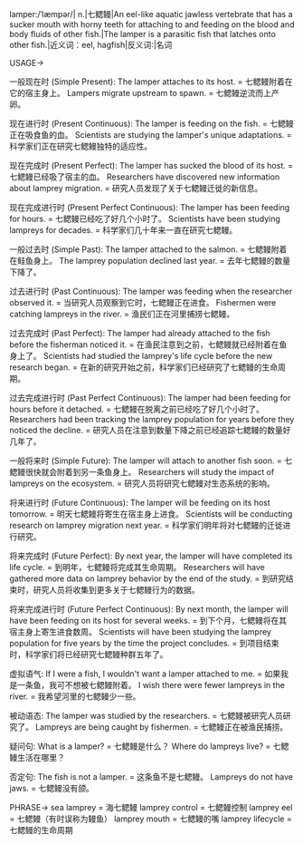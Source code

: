 lamper:/ˈlæmpər/| n.|七鳃鳗|An eel-like aquatic jawless vertebrate that has a sucker mouth with horny teeth for attaching to and feeding on the blood and body fluids of other fish.|The lamper is a parasitic fish that latches onto other fish.|近义词：eel, hagfish|反义词:|名词

USAGE->

一般现在时 (Simple Present):
The lamper attaches to its host. = 七鳃鳗附着在它的宿主身上。
Lampers migrate upstream to spawn. = 七鳃鳗逆流而上产卵。

现在进行时 (Present Continuous):
The lamper is feeding on the fish. = 七鳃鳗正在吸食鱼的血。
Scientists are studying the lamper's unique adaptations. = 科学家们正在研究七鳃鳗独特的适应性。

现在完成时 (Present Perfect):
The lamper has sucked the blood of its host. = 七鳃鳗已经吸了宿主的血。
Researchers have discovered new information about lamprey migration. = 研究人员发现了关于七鳃鳗迁徙的新信息。

现在完成进行时 (Present Perfect Continuous):
The lamper has been feeding for hours. = 七鳃鳗已经吃了好几个小时了。
Scientists have been studying lampreys for decades. = 科学家们几十年来一直在研究七鳃鳗。

一般过去时 (Simple Past):
The lamper attached to the salmon. = 七鳃鳗附着在鲑鱼身上。
The lamprey population declined last year. = 去年七鳃鳗的数量下降了。

过去进行时 (Past Continuous):
The lamper was feeding when the researcher observed it. = 当研究人员观察到它时，七鳃鳗正在进食。
Fishermen were catching lampreys in the river. = 渔民们正在河里捕捞七鳃鳗。

过去完成时 (Past Perfect):
The lamper had already attached to the fish before the fisherman noticed it. = 在渔民注意到之前，七鳃鳗就已经附着在鱼身上了。
Scientists had studied the lamprey's life cycle before the new research began. = 在新的研究开始之前，科学家们已经研究了七鳃鳗的生命周期。

过去完成进行时 (Past Perfect Continuous):
The lamper had been feeding for hours before it detached. = 七鳃鳗在脱离之前已经吃了好几个小时了。
Researchers had been tracking the lamprey population for years before they noticed the decline. = 研究人员在注意到数量下降之前已经追踪七鳃鳗的数量好几年了。


一般将来时 (Simple Future):
The lamper will attach to another fish soon. = 七鳃鳗很快就会附着到另一条鱼身上。
Researchers will study the impact of lampreys on the ecosystem. = 研究人员将研究七鳃鳗对生态系统的影响。

将来进行时 (Future Continuous):
The lamper will be feeding on its host tomorrow. = 明天七鳃鳗将寄生在宿主身上进食。
Scientists will be conducting research on lamprey migration next year. = 科学家们明年将对七鳃鳗的迁徙进行研究。

将来完成时 (Future Perfect):
By next year, the lamper will have completed its life cycle. = 到明年，七鳃鳗将完成其生命周期。
Researchers will have gathered more data on lamprey behavior by the end of the study. = 到研究结束时，研究人员将收集到更多关于七鳃鳗行为的数据。

将来完成进行时 (Future Perfect Continuous):
By next month, the lamper will have been feeding on its host for several weeks. = 到下个月，七鳃鳗将在其宿主身上寄生进食数周。
Scientists will have been studying the lamprey population for five years by the time the project concludes. = 到项目结束时，科学家们将已经研究七鳃鳗种群五年了。


虚拟语气:
If I were a fish, I wouldn't want a lamper attached to me. = 如果我是一条鱼，我可不想被七鳃鳗附着。
I wish there were fewer lampreys in the river. = 我希望河里的七鳃鳗少一些。

被动语态:
The lamper was studied by the researchers. = 七鳃鳗被研究人员研究了。
Lampreys are being caught by fishermen. = 七鳃鳗正在被渔民捕捞。

疑问句:
What is a lamper? = 七鳃鳗是什么？
Where do lampreys live? = 七鳃鳗生活在哪里？

否定句:
The fish is not a lamper. = 这条鱼不是七鳃鳗。
Lampreys do not have jaws. = 七鳃鳗没有颌。


PHRASE->
sea lamprey = 海七鳃鳗
lamprey control = 七鳃鳗控制
lamprey eel = 七鳃鳗（有时误称为鳗鱼）
lamprey mouth = 七鳃鳗的嘴
lamprey lifecycle = 七鳃鳗的生命周期
